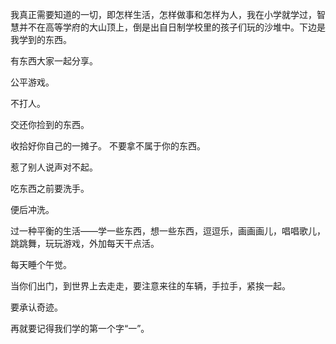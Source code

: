 我真正需要知道的一切，即怎样生活，怎样做事和怎样为人，我在小学就学过，智慧并不在高等学府的大山顶上，倒是出自日制学校里的孩子们玩的沙堆中。下边是我学到的东西。

有东西大家一起分享。

公平游戏。

不打人。

交还你捡到的东西。

收拾好你自己的一摊子。
不要拿不属于你的东西。

惹了别人说声对不起。

吃东西之前要洗手。

便后冲洗。

过一种平衡的生活——学一些东西，想一些东西，逗逗乐，画画画儿，唱唱歌儿，跳跳舞，玩玩游戏，外加每天干点活。

每天睡个午觉。

当你们出门，到世界上去走走，要注意来往的车辆，手拉手，紧挨一起。

要承认奇迹。

再就要记得我们学的第一个字“一”。